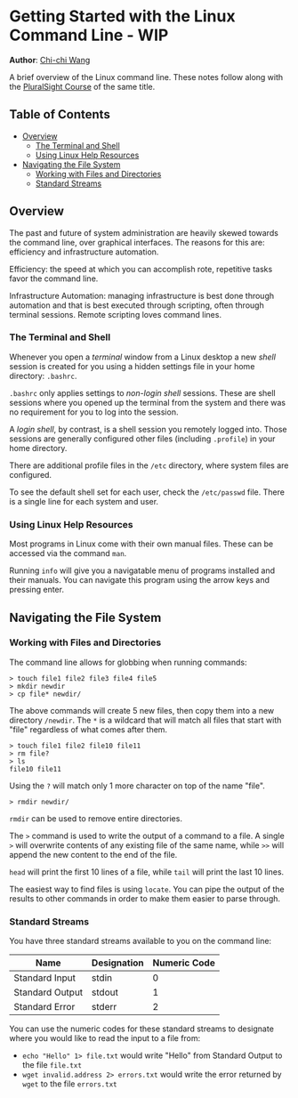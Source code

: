 # Getting Started with the Linux Command Line - WIP
**Author**: [Chi-chi Wang](https://github.com/chichiwang)

A brief overview of the Linux command line. These notes follow along with the [PluralSight Course](https://www.pluralsight.com/courses/getting-started-linux-command-line) of the same title.

## Table of Contents
* [Overview](#overview)
  * [The Terminal and Shell](#the-terminal-and-shell)
  * [Using Linux Help Resources](#using-linux-help-resources)
* [Navigating the File System](#navigating-the-file-system)
  * [Working with Files and Directories](#working-with-files-and-directories)
  * [Standard Streams](#standard-streams)

## Overview
The past and future of system administration are heavily skewed towards the command line, over graphical interfaces. The reasons for this are: efficiency and infrastructure automation.

Efficiency: the speed at which you can accomplish rote, repetitive tasks favor the command line.

Infrastructure Automation: managing infrastructure is best done through automation and that is best executed through scripting, often through terminal sessions. Remote scripting loves command lines.

### The Terminal and Shell
Whenever you open a *terminal* window from a Linux desktop a new *shell* session is created for you using a hidden settings file in your home directory: `.bashrc`.

`.bashrc` only applies settings to *non-login shell* sessions. These are shell sessions where you opened up the terminal from the system and there was no requirement for you to log into the session.

A *login shell*, by contrast, is a shell session you remotely logged into. Those sessions are generally configured other files (including `.profile`) in your home directory.

There are additional profile files in the `/etc` directory, where system files are configured.

To see the default shell set for each user, check the `/etc/passwd` file. There is a single line for each system and user.

### Using Linux Help Resources
Most programs in Linux come with their own manual files. These can be accessed via the command `man`.

Running `info` will give you a navigatable menu of programs installed and their manuals. You can navigate this program using the arrow keys and pressing enter.

## Navigating the File System

### Working with Files and Directories
The command line allows for globbing when running commands:

```
> touch file1 file2 file3 file4 file5
> mkdir newdir
> cp file* newdir/
```
The above commands will create 5 new files, then copy them into a new directory `/newdir`. The `*` is a wildcard that will match all files that start with "file" regardless of what comes after them.


```
> touch file1 file2 file10 file11
> rm file?
> ls
file10 file11
```

Using the `?` will match only 1 more character on top of the name "file".

```
> rmdir newdir/
```

`rmdir` can be used to remove entire directories.

The `>` command is used to write the output of a command to a file. A single `>` will overwrite contents of any existing file of the same name, while `>>` will append the new content to the end of the file.

`head` will print the first 10 lines of a file, while `tail` will print the last 10 lines.

The easiest way to find files is using `locate`. You can pipe the output of the results to other commands in order to make them easier to parse through.

### Standard Streams
You have three standard streams available to you on the command line:

| Name            | Designation | Numeric Code |
| --------------- | ----------- | ------------ |
| Standard Input  | stdin       | 0            |
| Standard Output | stdout      | 1            |
| Standard Error  | stderr      | 2            |

You can use the numeric codes for these standard streams to designate where you would like to read the input to a file from:
* `echo "Hello" 1> file.txt` would write "Hello" from Standard Output to the file `file.txt`
* `wget invalid.address 2> errors.txt` would write the error returned by `wget` to the file `errors.txt`
